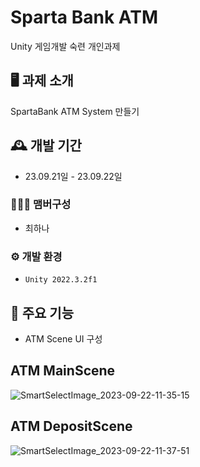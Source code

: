 # Sparta Bank ATM
Unity 게임개발 숙련 개인과제


## 🖥️ 과제 소개
SpartaBank ATM System 만들기

## 🕰️ 개발 기간
* 23.09.21일 - 23.09.22일

### 🧑‍🤝‍🧑 맴버구성
- 최하나

### ⚙️ 개발 환경
- `Unity 2022.3.2f1`

## 📌 주요 기능
- ATM Scene UI 구성

##  ATM MainScene
![SmartSelectImage_2023-09-22-11-35-15](https://github.com/coco0715/Project-ATM-/assets/101281567/b851a319-7ba3-4cf0-b4c4-6e34e205c4f3)
##  ATM DepositScene
![SmartSelectImage_2023-09-22-11-37-51](https://github.com/coco0715/Project-ATM-/assets/101281567/f259f8f8-81a7-4798-95e4-e460a20e0698)


